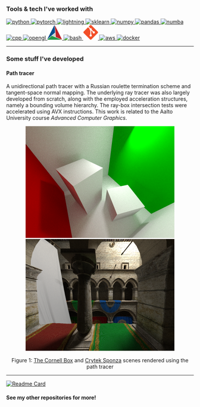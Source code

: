<h3>Tools & tech I've worked with</h3>
<p align="left">
  <a href="https://www.python.org" target="_blank" rel="noreferrer">
    <img src="https://upload.wikimedia.org/wikipedia/commons/c/c3/Python-logo-notext.svg" alt="python" width="40" height="40"/>
  </a>
  <a href="https://pytorch.org" target="_blank" rel="noreferrer">
    <img src="https://www.vectorlogo.zone/logos/pytorch/pytorch-icon.svg" alt="pytorch" width="40" height="40"/>
  </a>
  <a href="https://www.pytorchlightning.ai" target="_blank" rel="noreferrer">
    <img src="https://avatars.githubusercontent.com/u/58386951?s=200&v=4" alt="lightning" width="40" height="40"/>
  </a>
  <a href="https://scikit-learn.org" target="_blank" rel="noreferrer">
    <img src="https://upload.wikimedia.org/wikipedia/commons/0/05/Scikit_learn_logo_small.svg" alt="sklearn" width="40" height="40"/>
  </a>
  <a href="https://numpy.org" target="_blank" rel="noreferrer">
    <img src="https://numpy.org/images/logo.svg" alt="numpy" width="40" height="40"/>
  </a>
  <a href="https://pandas.pydata.org" target="_blank" rel="noreferrer">
    <img src="https://upload.wikimedia.org/wikipedia/commons/2/22/Pandas_mark.svg" alt="pandas" width="29.98" height="40"/>
  </a>
  <a href="https://numba.pydata.org/" target="_blank" rel="noreferrer">
    <img src="https://numba.pydata.org/_static/numba-blue-icon-rgb.svg" alt="numba" width="40" height="40"/>
  </a>
  <a target="_blank" href="https://isocpp.org" rel="noreferrer">
    <img src="https://upload.wikimedia.org/wikipedia/commons/1/18/ISO_C%2B%2B_Logo.svg" alt="cpp" width="35.58" height="40"/>
  </a>
  <a href="https://www.opengl.org" target="_blank" rel="noreferrer">
    <img src="https://upload.wikimedia.org/wikipedia/commons/2/21/OpenGL_logo.svg" alt="opengl" width="96.6" height="40"/>
  </a>
  <a href="https://cmake.org" target="_blank" rel="noreferrer">
    <img src="https://raw.githubusercontent.com/devicons/devicon/master/icons/cmake/cmake-original.svg" alt="cmake" width="40" height="40"/>
  </a>
  <a href="https://www.gnu.org/software/bash" target="_blank" rel="noreferrer">
    <img src="https://www.vectorlogo.zone/logos/gnu_bash/gnu_bash-icon.svg" alt="bash" width="40" height="40"/>
  </a>
  <a href="https://git-scm.com/" target="_blank" rel="noreferrer">
    <img src="https://raw.githubusercontent.com/devicons/devicon/master/icons/git/git-original.svg" alt="git" width="40" height="40"/>
  </a>
  <a href="https://aws.amazon.com" target="_blank" rel="noreferrer">
    <img src="https://upload.wikimedia.org/wikipedia/commons/9/93/Amazon_Web_Services_Logo.svg" alt="aws" width="40" height="40"/>
  </a>
  <a href="https://www.docker.com" target="_blank" rel="noreferrer">
    <img src="https://www.docker.com/wp-content/uploads/2022/03/vertical-logo-monochromatic.png" alt="docker" width="46.71" height="40"/>
  </a>
</p>

----

<h3>Some stuff I've developed</h3>

<h4>Path tracer</h4>

A unidirectional path tracer with a Russian roulette termination scheme and tangent-space normal mapping. The underlying ray tracer was also largely developed from scratch, along with the employed acceleration structures, namely a bounding volume hierarchy. The ray-box intersection tests were accelerated using AVX instructions. This work is related to the Aalto University course *Advanced Computer Graphics*.
<p align="center">
  <img src="img/cornell-box.png" alt="cornell" height="300"/>
  <img src="img/crytek-sponza.png" alt="crytek-sponza" height="300">
</p>
<p align="center">
Figure 1: <a href="http://www.graphics.cornell.edu/online/box/">The Cornell Box</a> and <a href="https://www.cryengine.com/marketplace/product/crytek/sponza-sample-scene">Crytek Sponza</a> scenes rendered using the path tracer
</p>

----

[![Readme Card](https://github-readme-stats.vercel.app/api/pin/?username=tatutimonen&repo=Zhade&title_color=000000)](https://github.com/tatutimonen/Zhade/)

<h4>See my other repositories for more!</h4>
